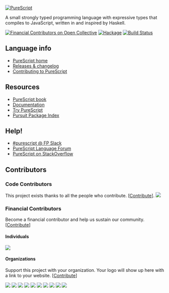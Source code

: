 [![PureScript](logo.png)](http://purescript.org)

A small strongly typed programming language with expressive types that compiles to JavaScript, written in and inspired by Haskell.

[![Financial Contributors on Open Collective](https://opencollective.com/purescript/all/badge.svg?label=financial+contributors)](https://opencollective.com/purescript) [![Hackage](https://img.shields.io/hackage/v/purescript.svg)](http://hackage.haskell.org/package/purescript) [![Build Status](https://api.travis-ci.org/purescript/purescript.svg?branch=master)](http://travis-ci.org/purescript/purescript)

## Language info

- [PureScript home](http://purescript.org)
- [Releases & changelog](https://github.com/purescript/purescript/releases)
- [Contributing to PureScript](https://github.com/purescript/purescript/blob/master/CONTRIBUTING.md)

## Resources

- [PureScript book](https://leanpub.com/purescript/read)
- [Documentation](https://github.com/purescript/documentation)
- [Try PureScript](http://try.purescript.org)
- [Pursuit Package Index](http://pursuit.purescript.org/)

## Help!

- [#purescript @ FP Slack](https://functionalprogramming.slack.com/)
- [PureScript Language Forum](https://discourse.purescript.org/)
- [PureScript on StackOverflow](http://stackoverflow.com/questions/tagged/purescript)

## Contributors

### Code Contributors

This project exists thanks to all the people who contribute. [[Contribute](CONTRIBUTING.md)].
<a href="https://github.com/purescript/purescript/graphs/contributors"><img src="https://opencollective.com/purescript/contributors.svg?width=890&button=false" /></a>

### Financial Contributors

Become a financial contributor and help us sustain our community. [[Contribute](https://opencollective.com/purescript/contribute)]

#### Individuals

<a href="https://opencollective.com/purescript"><img src="https://opencollective.com/purescript/individuals.svg?width=890"></a>

#### Organizations

Support this project with your organization. Your logo will show up here with a link to your website. [[Contribute](https://opencollective.com/purescript/contribute)]

<a href="https://opencollective.com/purescript/organization/0/website"><img src="https://opencollective.com/purescript/organization/0/avatar.svg"></a>
<a href="https://opencollective.com/purescript/organization/1/website"><img src="https://opencollective.com/purescript/organization/1/avatar.svg"></a>
<a href="https://opencollective.com/purescript/organization/2/website"><img src="https://opencollective.com/purescript/organization/2/avatar.svg"></a>
<a href="https://opencollective.com/purescript/organization/3/website"><img src="https://opencollective.com/purescript/organization/3/avatar.svg"></a>
<a href="https://opencollective.com/purescript/organization/4/website"><img src="https://opencollective.com/purescript/organization/4/avatar.svg"></a>
<a href="https://opencollective.com/purescript/organization/5/website"><img src="https://opencollective.com/purescript/organization/5/avatar.svg"></a>
<a href="https://opencollective.com/purescript/organization/6/website"><img src="https://opencollective.com/purescript/organization/6/avatar.svg"></a>
<a href="https://opencollective.com/purescript/organization/7/website"><img src="https://opencollective.com/purescript/organization/7/avatar.svg"></a>
<a href="https://opencollective.com/purescript/organization/8/website"><img src="https://opencollective.com/purescript/organization/8/avatar.svg"></a>
<a href="https://opencollective.com/purescript/organization/9/website"><img src="https://opencollective.com/purescript/organization/9/avatar.svg"></a>

